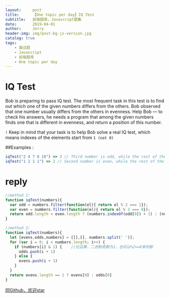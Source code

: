 ```yaml
---
layout:     post
title:      【One topic per day】IQ Test
subtitle:   前端题库，Javascript题集
date:       2019-04-01
author:     Jerry
header-img: img/post-bg-js-version.jpg
catalog: true
tags:
    - 面试题
    - Javascript
    - 前端题库
    - One topic per day
---
```


# IQ Test

Bob is preparing to pass IQ test. The most frequent task in this test is to find out which one of the given numbers differs from the others. Bob observed that one number usually differs from the others in evenness. Help Bob — to check his answers, he needs a program that among the given numbers finds one that is different in evenness, and return a position of this number.

`!` Keep in mind that your task is to help Bob solve a real IQ test, which means indexes of the elements start from `1 (not 0)`

##Examples :
```js
iqTest("2 4 7 8 10") => 3 // Third number is odd, while the rest of the numbers are even
iqTest("1 2 1 1") => 2 // Second number is even, while the rest of the numbers are odd
```

# reply
```js
//method 1:
function iqTest(numbers){
  var odd = numbers.filter(function(el){ return el % 2 === 1});
  var even = numbers.filter(function(el){ return el % 2 === 0});
  return odd.length < even.length ? (numbers.indexOf(odd[0]) + 1) : (numbers.indexOf(even[0]) + 1);
}

//method 2:
function iqTest(numbers){
  let [evens,odds,numbers] = [[],[], numbers.split(' ')];
  for (var i = 0; i < numbers.length; i++) {
    if (numbers[i] & 1) {    //位运算，二进制奇数为1，也可以%2==0来判断
      odds.push(i + 1)
    } else {
      evens.push(i + 1)
    }
  }
  return evens.length == 1 ? evens[0] : odds[0]
}
```



[同Github，欢迎star](https://github.com/xiqe/code-train/issues)

